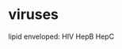 # viruses

lipid enveloped: HIV HepB HepC



<!--
Learn

Abx, mero taz amox metro 
Inattention neglect 
Blood pressure aortic dissection 
Plateau pressure 
-->

